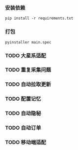 ### 安装依赖
```shell
pip install -r requirements.txt
```

### 打包
```shell
pyinstaller main.spec
```

### TODO 大星系适配
### TODO 重复采集问题
### TODO 自动拉取更新
### TODO 配置记忆
### TODO 自动隐秘
### TODO 自动订单

### TODO 移动端适配
